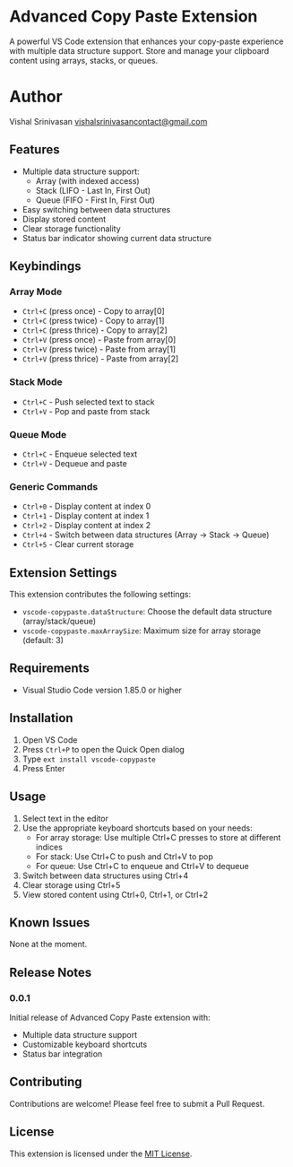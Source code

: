 # Advanced Copy Paste Extension

A powerful VS Code extension that enhances your copy-paste experience with multiple data structure support. Store and manage your clipboard content using arrays, stacks, or queues.

# Author
Vishal Srinivasan
vishalsrinivasancontact@gmail.com 

## Features

- Multiple data structure support:
  - Array (with indexed access)
  - Stack (LIFO - Last In, First Out)
  - Queue (FIFO - First In, First Out)
- Easy switching between data structures
- Display stored content
- Clear storage functionality
- Status bar indicator showing current data structure

## Keybindings

### Array Mode
- `Ctrl+C` (press once) - Copy to array[0]
- `Ctrl+C` (press twice) - Copy to array[1]
- `Ctrl+C` (press thrice) - Copy to array[2]
- `Ctrl+V` (press once) - Paste from array[0]
- `Ctrl+V` (press twice) - Paste from array[1]
- `Ctrl+V` (press thrice) - Paste from array[2]

### Stack Mode
- `Ctrl+C` - Push selected text to stack
- `Ctrl+V` - Pop and paste from stack

### Queue Mode
- `Ctrl+C` - Enqueue selected text
- `Ctrl+V` - Dequeue and paste

### Generic Commands
- `Ctrl+0` - Display content at index 0
- `Ctrl+1` - Display content at index 1
- `Ctrl+2` - Display content at index 2
- `Ctrl+4` - Switch between data structures (Array → Stack → Queue)
- `Ctrl+5` - Clear current storage

## Extension Settings

This extension contributes the following settings:

* `vscode-copypaste.dataStructure`: Choose the default data structure (array/stack/queue)
* `vscode-copypaste.maxArraySize`: Maximum size for array storage (default: 3)

## Requirements

- Visual Studio Code version 1.85.0 or higher

## Installation

1. Open VS Code
2. Press `Ctrl+P` to open the Quick Open dialog
3. Type `ext install vscode-copypaste`
4. Press Enter

## Usage

1. Select text in the editor
2. Use the appropriate keyboard shortcuts based on your needs:
   - For array storage: Use multiple Ctrl+C presses to store at different indices
   - For stack: Use Ctrl+C to push and Ctrl+V to pop
   - For queue: Use Ctrl+C to enqueue and Ctrl+V to dequeue
3. Switch between data structures using Ctrl+4
4. Clear storage using Ctrl+5
5. View stored content using Ctrl+0, Ctrl+1, or Ctrl+2

## Known Issues

None at the moment.

## Release Notes

### 0.0.1

Initial release of Advanced Copy Paste extension with:
- Multiple data structure support
- Customizable keyboard shortcuts
- Status bar integration

## Contributing

Contributions are welcome! Please feel free to submit a Pull Request.

## License

This extension is licensed under the [MIT License](LICENSE).
